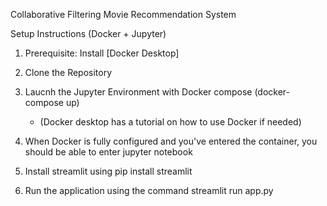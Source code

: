 Collaborative Filtering Movie Recommendation System

Setup Instructions (Docker + Jupyter)

1. Prerequisite: Install [Docker Desktop]

2. Clone the Repository

3. Laucnh the Jupyter Environment with Docker compose (docker-compose up)
    - (Docker desktop has a tutorial on how to use Docker if needed)

4. When Docker is fully configured and you've entered the container, you should be able to enter jupyter notebook

5. Install streamlit using pip install streamlit

6. Run the application using the command streamlit run app.py
